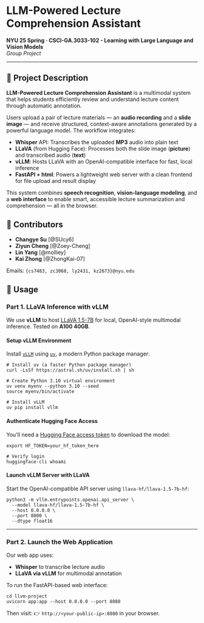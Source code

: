# LLM-Powered Lecture Comprehension Assistant

**NYU 25 Spring · CSCI-GA.3033-102 - Learning with Large Language and Vision Models**  
*Group Project*

---

## 📌 Project Description

**LLM-Powered Lecture Comprehension Assistant** is a multimodal system that helps students efficiently review and understand lecture content through automatic annotation.

Users upload a pair of lecture materials — an **audio recording** and a **slide image** — and receive structured, context-aware annotations generated by a powerful language model. The workflow integrates:

- **Whisper** API: Transcribes the uploaded **MP3** audio into plain text
- **LLaVA** (from Hugging Face): Processes both the slide image (**picture**) and transcribed audio (**text**) 
- **vLLM**: Hosts LLaVA with an OpenAI-compatible interface for fast, local inference
- **FastAPI + html**: Powers a lightweight web server with a clean frontend for file upload and result display

This system combines **speech recognition**, **vision-language modeling**, and a **web interface** to enable smart, accessible lecture summarization and comprehension — all in the browser.

## 👥 Contributors

- **Changye Su** [@SUcy6]  
- **Ziyun Cheng** [@Zoey-Cheng]  
- **Lin Yang** [@molliey]  
- **Kai Zhong** [@ZhongKai-07]  

Emails: `{cs7483, zc3068, ly2431, kz2673}@nyu.edu`

## 🔧 Usage

### Part 1. LLaVA Inference with vLLM

We use **vLLM** to host [LLaVA 1.5-7B](https://huggingface.co/llava-hf/llava-1.5-7b-hf) for local, OpenAI-style multimodal inference. Tested on **A100 40GB**.

#### Setup vLLM Environment

Install [`vLLM`](https://docs.vllm.ai/en/latest/getting_started/quickstart.html) using [`uv`](https://github.com/astral-sh/uv), a modern Python package manager:

```
# Install uv (a faster Python package manager)
curl -LsSf https://astral.sh/uv/install.sh | sh

# Create Python 3.10 virtual environment
uv venv myenv --python 3.10 --seed
source myenv/bin/activate

# Install vLLM
uv pip install vllm
```

#### Authenticate Hugging Face Access

You'll need a [Hugging Face access token](https://huggingface.co/docs/hub/en/security-tokens) to download the model:

```
export HF_TOKEN=your_hf_token_here

# Verify login
huggingface-cli whoami
```

#### Launch vLLM Server with LLaVA

Start the OpenAI-compatible API server using `llava-hf/llava-1.5-7b-hf`:

```
python3 -m vllm.entrypoints.openai.api_server \
  --model llava-hf/llava-1.5-7b-hf \
  --host 0.0.0.0 \
  --port 8000 \
  --dtype float16
```

------

### Part 2. Launch the Web Application

Our web app uses:

- **Whisper** to transcribe lecture audio
- **LLaVA via vLLM** for multimodal annotation

To run the FastAPI-based web interface:

```
cd llvm-project
uvicorn app:app --host 0.0.0.0 --port 8080
```

Then visit:
 👉 `http://<your-public-ip>:8080` in your browser.
